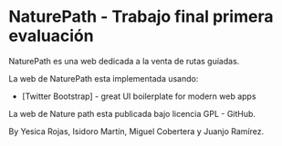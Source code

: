 # NaturePath - Trabajo final primera evaluación

NaturePath es una web dedicada a la venta de rutas guíadas.

La web de NaturePath esta implementada usando:
* [Twitter Bootstrap] - great UI boilerplate for modern web apps

La web de Nature path esta publicada bajo licencia GPL - GitHub.

By Yesica Rojas, Isidoro Martín, Miguel Cobertera y Juanjo Ramírez.
